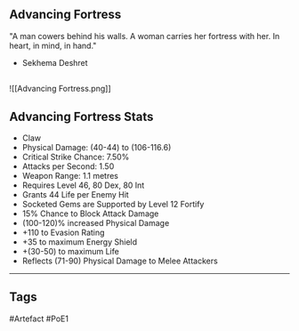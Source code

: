## Advancing Fortress
"A man cowers behind his walls.
A woman carries her fortress with her.
In heart, in mind, in hand."
- Sekhema Deshret
##
![[Advancing Fortress.png]]
## Advancing Fortress Stats
- Claw
- Physical Damage: (40-44) to (106-116.6)
- Critical Strike Chance: 7.50%
- Attacks per Second: 1.50
- Weapon Range: 1.1 metres
- Requires Level 46, 80 Dex, 80 Int
- Grants 44 Life per Enemy Hit
- Socketed Gems are Supported by Level 12 Fortify
- 15% Chance to Block Attack Damage
- (100-120)% increased Physical Damage
- +110 to Evasion Rating
- +35 to maximum Energy Shield
- +(30-50) to maximum Life
- Reflects (71-90) Physical Damage to Melee Attackers


---
## Tags
#Artefact
#PoE1